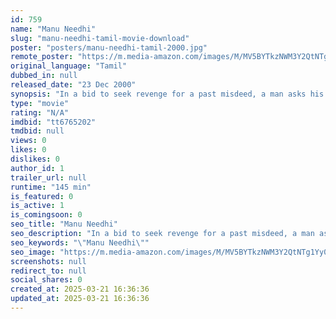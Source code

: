 ```yaml
---
id: 759
name: "Manu Needhi"
slug: "manu-needhi-tamil-movie-download"
poster: "posters/manu-needhi-tamil-2000.jpg"
remote_poster: "https://m.media-amazon.com/images/M/MV5BYTkzNWM3Y2QtNTg1Yy00YmFiLWFlOGQtMTQ1MmQyYmUxYmYzXkEyXkFqcGdeQXVyMTEzNzg0Mjkx._V1_SX300.jpg"
original_language: "Tamil"
dubbed_in: null
released_date: "23 Dec 2000"
synopsis: "In a bid to seek revenge for a past misdeed, a man asks his nephew to falsely love the daughter of his enemy so that he can later humiliate them all. But his nephew really falls in love with the girl."
type: "movie"
rating: "N/A"
imdbid: "tt6765202"
tmdbid: null
views: 0
likes: 0
dislikes: 0
author_id: 1
trailer_url: null
runtime: "145 min"
is_featured: 0
is_active: 1
is_comingsoon: 0
seo_title: "Manu Needhi"
seo_description: "In a bid to seek revenge for a past misdeed, a man asks his nephew to falsely love the daughter of his enemy so that he can later humiliate them all. But his nephew really falls in love with the girl."
seo_keywords: "\"Manu Needhi\""
seo_image: "https://m.media-amazon.com/images/M/MV5BYTkzNWM3Y2QtNTg1Yy00YmFiLWFlOGQtMTQ1MmQyYmUxYmYzXkEyXkFqcGdeQXVyMTEzNzg0Mjkx._V1_SX300.jpg"
screenshots: null
redirect_to: null
social_shares: 0
created_at: 2025-03-21 16:36:36
updated_at: 2025-03-21 16:36:36
---
```


